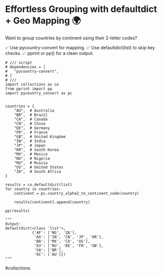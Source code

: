 # Effortless Grouping with defaultdict + Geo Mapping 🌍

Want to group countries by continent using their 2-letter codes?

✅ Use pycountry-convert for mapping.
✅ Use defaultdict(list) to skip key checks.
✅ pprint or pp() for a clean output.

```
# /// script
# dependencies = [
#   "pycountry-convert",
# ]
# ///
import collections as co
from pprint import pp
import pycountry_convert as pc


countries = {
    "AU",  # Australia
    "BR",  # Brazil
    "CA",  # Canada
    "CN",  # China
    "DE",  # Germany
    "FR",  # France
    "GB",  # United Kingdom
    "IN",  # India
    "JP",  # Japan
    "KR",  # South Korea
    "MX",  # Mexico
    "NG",  # Nigeria
    "RU",  # Russia
    "US",  # United States
    "ZA",  # South Africa
}

results = co.defaultdict(list)
for country in countries:
    continent = pc.country_alpha2_to_continent_code(country)

    results[continent].append(country)

pp(results)

"""
Output:
defaultdict(<class 'list'>,
            {'AF': ['NG', 'ZA'],
             'AS': ['IN', 'CN', 'JP', 'KR'],
             'NA': ['MX', 'CA', 'US'],
             'EU': ['RU', 'DE', 'FR', 'GB'],
             'SA': ['BR'],
             'OC': ['AU']})
"""
```

#collections
